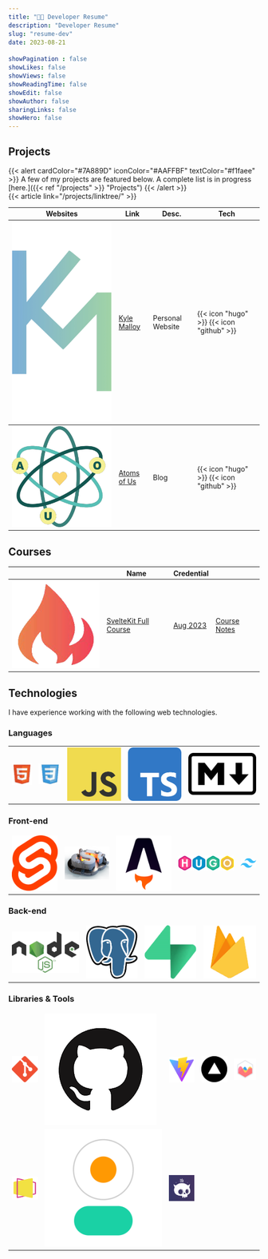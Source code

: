 ```yaml
---
title: "👨‍💻 Developer Resume"
description: "Developer Resume"
slug: "resume-dev"
date: 2023-08-21

showPagination : false
showLikes: false
showViews: false
showReadingTime: false
showEdit: false
showAuthor: false
sharingLinks: false
showHero: false
---
```


## Projects
{{< alert cardColor="#7A889D" iconColor="#AAFFBF" textColor="#f1faee" >}} A few of my projects are featured below. A complete list is in progress
[here.]({{< ref "/projects" >}} "Projects")
{{< /alert >}}
<br>
{{< article link="/projects/linktree/" >}}

<table>
    <thead>
        <tr>
            <th>Websites</th>
            <th>Link</th>
            <th>Desc.</th>
            <th>Tech</th>
        </tr>
    </thead>
    <tbody>
      <tr>
          <td rowspan=1><img class="customEntitityLogo" src="logo.webp"/></td>
          <td><a href="https://kylemalloy.com/">Kyle Malloy</a></td>
          <td>Personal Website</td>
          <td>{{< icon "hugo" >}} {{< icon "github" >}}</td>
      </tr>
    </tbody>
    <tbody>
      <tr>
          <td rowspan=2><img class="customEntitityLogo" src="aou.png"/></td>
          <td><a href="https://atomsofus.com">Atoms of Us</a></td>
          <td>Blog</td>
          <td>{{< icon "hugo" >}} {{< icon "github" >}}</td>
      </tr>
    </tbody>
</table>

## Courses

<table>
    <thead>
        <tr>
            <th></th>
            <th>Name</th>
            <th>Credential</th>
            <th></th>
        </tr>
    </thead>
    <tbody>
      <tr>
          <td rowspan=1><img class="customEntitityLogo" src="fireship.png"/></td>
          <td><a href="https://fireship.io/courses/sveltekit/">SvelteKit Full Course</a></td>
          <td><a href="https://fkit-peach.vercel.app/">Aug 2023</a></td>
          <td><a href="/blog/fkit/">Course Notes</a></td>
      </tr>
    </tbody>
</table>

## Technologies 
I have experience working with the following web technologies.

### Languages 
<table>
    <thead>
        <tr>
        </tr>
    </thead>
    <tbody>
      <tr>
          <td><img class="customEntitityLogo" src="gallery/html.png" alt="html"/></td>
          <td><img class="customEntitityLogo" src="gallery/css.png" alt="css"/></td>
          <td><img class="customEntitityLogo" src="gallery/js.png" alt="javascript"/></td>
          <td><img class="customEntitityLogo" src="gallery/ts.png" alt="typescript"/></td>
          <td><img class="customEntitityLogo" src="gallery/md.png" alt="markdown"/></td>
      </tr>
    </tbody>
</table>

### Front-end
<table>
    <thead>
        <tr>
        </tr>
    </thead>
    <tbody>
      <tr>
          <td><img class="customEntitityLogo" src="gallery/svelte.png" alt="svelte"/></td>
          <td><img class="customEntitityLogo" src="gallery/skit.png" alt="sveltekit"/></td>
          <td><img class="customEntitityLogo" src="gallery/astro.svg" alt="astrojs"/></td>
          <td><img class="customEntitityLogo" src="gallery/hugo.svg" alt="hugo"/></td>
          <td><img class="customEntitityLogo" src="gallery/tailwind.png" alt="tailwindcss"/></td>
      </tr>
    </tbody>
</table>

### Back-end
<table>
    <thead>
        <tr>
        </tr>
    </thead>
    <tbody>
      <tr>
          <td><img class="customEntitityLogo" src="gallery/node.png" alt="nodejs"/></td>
          <td><img class="customEntitityLogo" src="gallery/postgres.png" alt="postgresql"/></td>
          <td><img class="customEntitityLogo" src="gallery/supa.png" alt="supabase"/></td>
          <td><img class="customEntitityLogo" src="gallery/firebase.png" alt="firebase"/></td>
      </tr>
    </tbody>
</table>

### Libraries & Tools
<table>
    <thead>
        <tr>
        </tr>
    </thead>
    <tbody>
      <tr>
          <td><img class="customEntitityLogo" src="gallery/git.png" alt="git"/></td>
          <td><img class="customEntitityLogo" src="gallery/github.png" alt="github"/></td>
          <td><img class="customEntitityLogo" src="gallery/vite.png" alt="vite"/></td>
          <td><img class="customEntitityLogo" src="gallery/vercel.png" alt="vercel"/></td>
          <td><img class="customEntitityLogo" src="gallery/chart.png" alt="chartjs"/></td>
      </tr>
      <tr>
          <td><img class="customEntitityLogo" src="gallery/reveal.png" alt="revealjs"/></td>
          <td><img class="customEntitityLogo" src="gallery/daisy.png" alt="daisyui"/></td>
          <td><img class="customEntitityLogo" src="gallery/skeleton.png" alt="skeletonui"/></td>
      </tr>
    </tbody>
</table>

<!-- future 
-zod
-superforms
- D3
- threejs -->

<!-- ### Data Analysis, visualiziation & GIS
- python
- plotly dash
- datawrapper
- excel -->